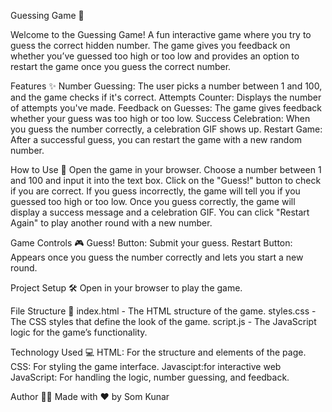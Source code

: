 Guessing Game 🎲

Welcome to the Guessing Game! A fun interactive game where you try to guess the correct hidden number. The game gives you feedback on whether you’ve guessed too high or too low and provides an option to restart the game once you guess the correct number.

Features ✨
Number Guessing: The user picks a number between 1 and 100, and the game checks if it's correct.
Attempts Counter: Displays the number of attempts you've made.
Feedback on Guesses: The game gives feedback whether your guess was too high or too low.
Success Celebration: When you guess the number correctly, a celebration GIF shows up.
Restart Game: After a successful guess, you can restart the game with a new random number.

How to Use 🚀
Open the game in your browser.
Choose a number between 1 and 100 and input it into the text box.
Click on the "Guess!" button to check if you are correct.
If you guess incorrectly, the game will tell you if you guessed too high or too low.
Once you guess correctly, the game will display a success message and a celebration GIF.
You can click "Restart Again" to play another round with a new number.

Game Controls 🎮
Guess! Button: Submit your guess.
Restart Button: Appears once you guess the number correctly and lets you start a new round.

Project Setup 🛠️
Open in your browser to play the game.

File Structure 📂
index.html - The HTML structure of the game.
styles.css - The CSS styles that define the look of the game.
script.js - The JavaScript logic for the game’s functionality.

Technology Used 💻
HTML: For the structure and elements of the page.
CSS: For styling the game interface.
Javascipt:for interactive web
JavaScript: For handling the logic, number guessing, and feedback.

Author 🧑‍💻
Made with ❤️ by Som Kunar
